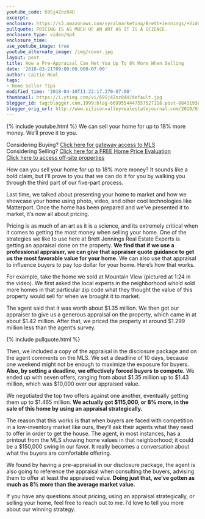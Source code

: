 ```yaml
---
youtube_code: 69Sj4Znz84U
excerpt:
enclosure: https://s3.amazonaws.com/vyralmarketing/Brett+Jennings/+Videos/2018/Los+Gatos+Real+Estate+Agent-+How+to+sell+for+more+part+3.mp4
pullquote: PRICING IS AS MUCH OF AN ART AS IT IS A SCIENCE.
enclosure_type: video/mp4
enclosure_time:
use_youtube_image: true
youtube_alternate_image: /img/cover.jpg
layout: post
title: How a Pre-Appraisal Can Net You Up To 8% More When Selling
date: '2018-03-21T09:00:00.000-07:00'
author: Caitie Neal
tags:
- Home Seller Tips
modified_time: '2018-04-10T11:22:17.270-07:00'
thumbnail: https://i.ytimg.com/vi/69Sj4Znz84U/default.jpg
blogger_id: tag:blogger.com,1999:blog-6699554447557527118.post-884319304880513652
blogger_orig_url: http://www.siliconvalleyrealestatejournal.com/2018/03/selling-your-home-for-up-to-18-more.html
---
```

{% include youtube.html %}
We can sell your home for up to 18% more money. We’ll prove it to you.

<div class="post-cta">
Considering Buying? <a href="http://www.siliconvalleyrealestatesearch.com/?utm_source=BLOG&utm_campaign=Video+Blog&utm_medium=referral" target="_blank">Click here for gateway access to MLS</a><br>
Considering Selling? <a href="http://www.siliconvalleyrealestatesearch.com/home-valuation/?utm_source=VYRAL&utm_campaign=Vyral+Emails+&utm_medium=referral" target="_blank">Click here for a FREE Home Price Evaluation</a><br>
<a href="https://www.siliconvalleyrealestatesearch.com/off-market-list/" target="_blank">Click here to access off-site properties</a>
</div>

How can you sell your home for up to 18% more money? It sounds like a bold claim, but I’ll prove to you that we can do it for you by walking you through the third part of our five-part process.

Last time, we talked about presenting your home to market and how we showcase your home using photo, video, and other cool technologies like Matterport. Once the home has been prepared and we’ve presented it to market, it’s now all about pricing.

Pricing is as much of an art as it is a science, and its extremely critical when it comes to getting the most money when selling your home. One of the strategies we like to use here at Brett Jennings Real Estate Experts is getting an appraisal done on the property. **We find that if we use a professional appraiser, we can give that appraiser quote guidance to get us the most favorable value for your home.** We can also use that appraisal to influence buyers to pay top dollar for your home. Here’s how that works.

For example, take the home we sold at Mountain View (pictured at 1:24 in the video). We first asked the local experts in the neighborhood who’d sold more homes in that particular zip code what they thought the value of this property would sell for when we brought it to market.

The agent said that it was worth about $1.35 million. We then got our appraiser to give us a generous appraisal on the property, which came in at about $1.42 million. After that, we priced the property at around $1.299 million less than the agent’s survey.

{% include pullquote.html %}

Then, we included a copy of the appraisal in the disclosure package and on the agent comments on the MLS. We set a deadline of 10 days, because one weekend might not be enough to maximize the exposure for buyers. **Also, by setting a deadline, we effectively forced buyers to compete.** We ended up with seven offers, ranging from about $1.35 million up to $1.43 million, which was $10,000 over our appraised value.

We negotiated the top two offers against one another, eventually getting them up to $1.465 million. **We actually got $115,000, or 8% more, in the sale of this home by using an appraisal strategically.**

The reason that this works is that when buyers are faced with competition in a low-inventory market like ours, they’ll ask their agents what they need to offer in order to get the house. The agent, in most instances, has a printout from the MLS showing home values in that neighborhood; it could be a $150,000 swing in our favor. It really becomes a conversation about what the buyers are comfortable offering.

We found by having a pre-appraisal in our disclosure package, the agent is also going to reference the appraisal when consulting the buyers, advising them to offer at least the appraised value. **Doing just that, we’ve gotten as much as 8% more than the average market value.**

If you have any questions about pricing, using an appraisal strategically, or selling your home, feel free to reach out to me. I’d love to tell you more about our winning strategy.
